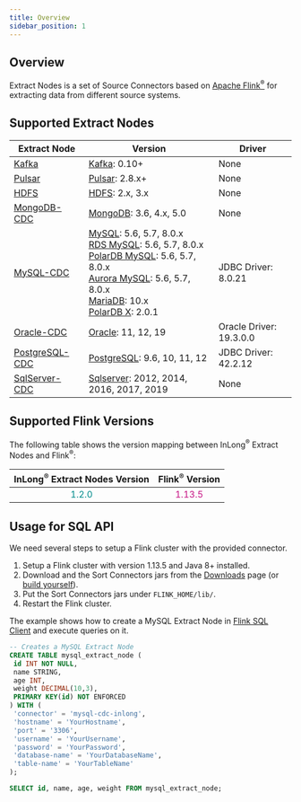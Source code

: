 ```yaml
---
title: Overview
sidebar_position: 1
---
```


## Overview

Extract Nodes is a set of Source Connectors based on <a href="https://flink.apache.org/">Apache Flink<sup>®</sup></a> for extracting data from different source systems. 

## Supported Extract Nodes
| Extract Node                        | Version                                                                                                                                                                                                                                                                                                                                                                                               | Driver                  |
|-------------------------------------|-------------------------------------------------------------------------------------------------------------------------------------------------------------------------------------------------------------------------------------------------------------------------------------------------------------------------------------------------------------------------------------------------------|-------------------------|
| [Kafka](kafka.md)                   | [Kafka](https://kafka.apache.org/): 0.10+                                                                                                                                                                                                                                                                                                                                                             | None                    |
| [Pulsar](pulsar.md)                 | [Pulsar](https://pulsar.apache.org/): 2.8.x+                                                                                                                                                                                                                                                                                                                                                          | None                    |
| [HDFS](hdfs.md)                     | [HDFS](https://hadoop.apache.org/): 2.x, 3.x                                                                                                                                                                                                                                                                                                                                                          | None                    |
| [MongoDB-CDC](mongodb-cdc.md)       | [MongoDB](https://www.mongodb.com): 3.6, 4.x, 5.0                                                                                                                                                                                                                                                                                                                                                     | None                    |
| [MySQL-CDC](mysql-cdc.md)           | [MySQL](https://dev.mysql.com/doc): 5.6, 5.7, 8.0.x <br/>[RDS MySQL](https://www.aliyun.com/product/rds/mysql): 5.6, 5.7, 8.0.x <br/> [PolarDB MySQL](https://www.aliyun.com/product/polardb): 5.6, 5.7, 8.0.x <br/> [Aurora MySQL](https://aws.amazon.com/cn/rds/aurora): 5.6, 5.7, 8.0.x <br/> [MariaDB](https://mariadb.org): 10.x <br/> [PolarDB X](https://github.com/ApsaraDB/galaxysql): 2.0.1 | JDBC Driver: 8.0.21     |
| [Oracle-CDC](oracle-cdc.md)         | [Oracle](https://www.oracle.com/index.html): 11, 12, 19                                                                                                                                                                                                                                                                                                                                               | Oracle Driver: 19.3.0.0 |
| [PostgreSQL-CDC](postgresql-cdc.md) | [PostgreSQL](https://www.postgresql.org): 9.6, 10, 11, 12                                                                                                                                                                                                                                                                                                                                             | JDBC Driver: 42.2.12                    |
| [SqlServer-CDC](sqlserver-cdc.md)   | [Sqlserver](https://www.microsoft.com/sql-server): 2012, 2014, 2016, 2017, 2019                                                                                                                                                                                                                                                                                                                       | None                    |

## Supported Flink Versions
The following table shows the version mapping between InLong<sup>®</sup> Extract Nodes and Flink<sup>®</sup>:

|        InLong<sup>®</sup> Extract Nodes Version        |          Flink<sup>®</sup> Version          |
|:------------------------------------------------------:|:-------------------------------------------:|
|          <font color="DarkCyan">1.2.0</font>           | <font color="MediumVioletRed">1.13.5</font> |

## Usage for SQL API

We need several steps to setup a Flink cluster with the provided connector.

1. Setup a Flink cluster with version 1.13.5 and Java 8+ installed.
2. Download and the Sort Connectors jars from the [Downloads](/download/main) page (or [build yourself](../../quick_start/how_to_build.md)).
3. Put the Sort Connectors jars under `FLINK_HOME/lib/`.
4. Restart the Flink cluster.

The example shows how to create a MySQL Extract Node in [Flink SQL Client](https://ci.apache.org/projects/flink/flink-docs-release-1.13/dev/table/sqlClient.html) and execute queries on it.

```sql
-- Creates a MySQL Extract Node
CREATE TABLE mysql_extract_node (
 id INT NOT NULL,
 name STRING,
 age INT,
 weight DECIMAL(10,3),
 PRIMARY KEY(id) NOT ENFORCED
) WITH (
 'connector' = 'mysql-cdc-inlong',
 'hostname' = 'YourHostname',
 'port' = '3306',
 'username' = 'YourUsername',
 'password' = 'YourPassword',
 'database-name' = 'YourDatabaseName',
 'table-name' = 'YourTableName'
);

SELECT id, name, age, weight FROM mysql_extract_node;
```
